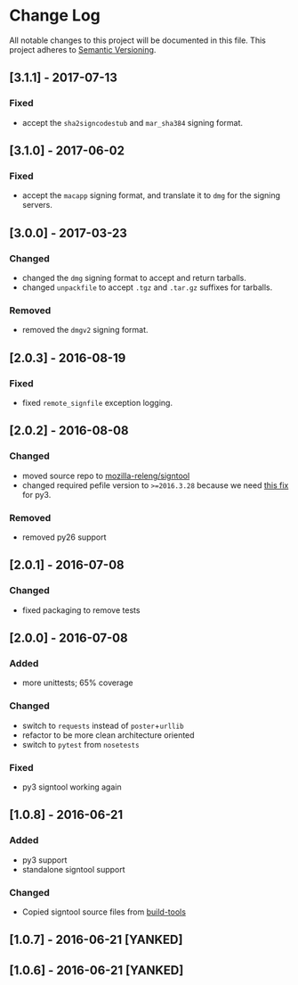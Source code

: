 # Change Log
All notable changes to this project will be documented in this file.
This project adheres to [Semantic Versioning](http://semver.org/).

## [3.1.1] - 2017-07-13
### Fixed
- accept the `sha2signcodestub` and `mar_sha384` signing format.

## [3.1.0] - 2017-06-02
### Fixed
- accept the `macapp` signing format, and translate it to `dmg` for the signing servers.

## [3.0.0] - 2017-03-23
### Changed
- changed the `dmg` signing format to accept and return tarballs.
- changed `unpackfile` to accept `.tgz` and `.tar.gz` suffixes for tarballs.

### Removed
- removed the `dmgv2` signing format.

## [2.0.3] - 2016-08-19
### Fixed

- fixed `remote_signfile` exception logging.

## [2.0.2] - 2016-08-08
### Changed

- moved source repo to [mozilla-releng/signtool](https://github.com/mozilla-releng/signtool)
- changed required pefile version to `>=2016.3.28` because we need [this fix](https://github.com/erocarrera/pefile/commit/ac410dcf7fff6840a06bc50e374f4b4db33e0c0e) for py3.

### Removed

- removed py26 support

## [2.0.1] - 2016-07-08
### Changed

- fixed packaging to remove tests

## [2.0.0] - 2016-07-08
### Added
- more unittests; 65% coverage

### Changed

- switch to `requests` instead of `poster`+`urllib`
- refactor to be more clean architecture oriented
- switch to `pytest` from `nosetests`

### Fixed

- py3 signtool working again

## [1.0.8] - 2016-06-21
### Added

- py3 support
- standalone signtool support

### Changed

- Copied signtool source files from [build-tools](https://github.com/escapewindow/build-tools/commit/2c797a5623efc391cd09304d314571638b596e8c)

## [1.0.7] - 2016-06-21 [YANKED]
## [1.0.6] - 2016-06-21 [YANKED]

